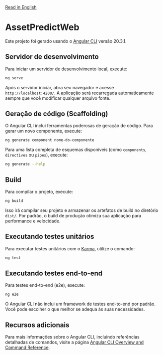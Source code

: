 [Read in English](README.md)
# AssetPredictWeb

Este projeto foi gerado usando o [Angular CLI](https://github.com/angular/angular-cli) versão 20.3.1.

## Servidor de desenvolvimento

Para iniciar um servidor de desenvolvimento local, execute:

```bash
ng serve
```

Após o servidor iniciar, abra seu navegador e acesse `http://localhost:4200/`. A aplicação será recarregada automaticamente sempre que você modificar qualquer arquivo fonte.

## Geração de código (Scaffolding)

O Angular CLI inclui ferramentas poderosas de geração de código. Para gerar um novo componente, execute:

```bash
ng generate component nome-do-componente
```

Para uma lista completa de esquemas disponíveis (como `components`, `directives` ou `pipes`), execute:

```bash
ng generate --help
```

## Build

Para compilar o projeto, execute:

```bash
ng build
```

Isso irá compilar seu projeto e armazenar os artefatos de build no diretório `dist/`. Por padrão, o build de produção otimiza sua aplicação para performance e velocidade.

## Executando testes unitários

Para executar testes unitários com o [Karma](https://karma-runner.github.io), utilize o comando:

```bash
ng test
```

## Executando testes end-to-end

Para testes end-to-end (e2e), execute:

```bash
ng e2e
```

O Angular CLI não inclui um framework de testes end-to-end por padrão. Você pode escolher o que melhor se adequa às suas necessidades.

## Recursos adicionais

Para mais informações sobre o Angular CLI, incluindo referências detalhadas de comandos, visite a página [Angular CLI Overview and Command Reference](https://angular.dev/tools/cli).

